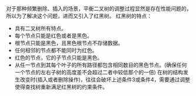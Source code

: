 对于那种频繁删除、插入的场景，平衡二叉树的调整过程显然是存在性能问题的，所以为了解决这个问题，进而又引入了红黑树。
红黑树的特点：
- 具有二叉树所有特点。
- 每个节点只能是红色或者是黑色。
- 根节点只能是黑色，且黑色根节点不存储数据。
- 任何相邻的节点都不能同时为红色。
- 红色的节点，它的子节点只能是黑色。
- 从任一节点到其每个叶子的所有路径都包含相同数目的黑色节点。(确保任何一个节点的左右子树的高度差不会超过二者中较低那个的一倍)
在树的结构发生改变时(插入或者删除操作)，往往会破坏上述条件3或条件4，需要通过调整使得查找树重新满足红黑树的约束条件。
